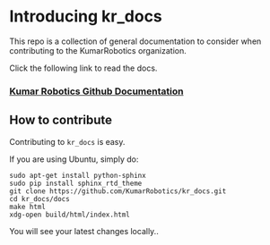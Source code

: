 # Introducing kr_docs

This repo is a collection of general documentation to consider when contributing to the KumarRobotics organization.

Click the following link to read the docs.

### [Kumar Robotics Github Documentation](http://kumar-robotics-github-documentation.readthedocs.org/en/master/)

## How to contribute

Contributing to `kr_docs` is easy.

If you are using Ubuntu, simply do:

```
sudo apt-get install python-sphinx
sudo pip install sphinx_rtd_theme
git clone https://github.com/KumarRobotics/kr_docs.git
cd kr_docs/docs
make html
xdg-open build/html/index.html
```

You will see your latest changes locally..
